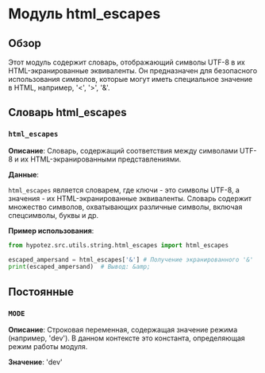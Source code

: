 # Модуль html_escapes

## Обзор

Этот модуль содержит словарь, отображающий символы UTF-8 в их HTML-экранированные эквиваленты.  Он предназначен для безопасного использования символов, которые могут иметь специальное значение в HTML, например, '<', '>', '&'.

## Словарь html_escapes

### `html_escapes`

**Описание**: Словарь, содержащий соответствия между символами UTF-8 и их HTML-экранированными представлениями.

**Данные**:

`html_escapes` является словарем, где ключи - это символы UTF-8, а значения - их HTML-экранированные эквиваленты.  Словарь содержит множество символов, охватывающих различные символы, включая спецсимволы, буквы и др.

**Пример использования**:

```python
from hypotez.src.utils.string.html_escapes import html_escapes

escaped_ampersand = html_escapes['&'] # Получение экранированного '&'
print(escaped_ampersand)  # Вывод: &amp;
```


## Постоянные

### `MODE`

**Описание**: Строковая переменная, содержащая значение режима (например, 'dev'). В данном контексте это константа, определяющая режим работы модуля.

**Значение**: 'dev'


```